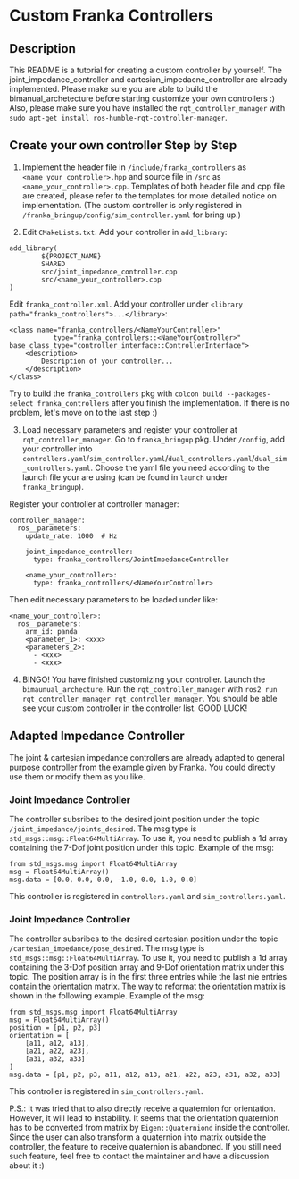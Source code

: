 # Custom Franka Controllers

## Description

This README is a tutorial for creating a custom controller by yourself. The joint_impedance_controller and cartesian_impedacne_controller are already implemented.
Please make sure you are able to build the bimanual_archetecture before starting customize your own controllers :)
Also, please make sure you have installed the `rqt_controller_manager` with `sudo apt-get install ros-humble-rqt-controller-manager`.

## Create your own controller Step by Step
1. Implement the header file in `/include/franka_controllers` as `<name_your_controller>.hpp` and source file in `/src` as `<name_your_controller>.cpp`. Templates of both header file and cpp file are created, please refer to the templates for more detailed notice on implementation. (The custom controller is only registered in `/franka_bringup/config/sim_controller.yaml` for bring up.)

2. Edit `CMakeLists.txt`. Add your controller in `add_library`:
```
add_library(
        ${PROJECT_NAME}
        SHARED
        src/joint_impedance_controller.cpp
        src/<name_your_controller>.cpp
)
```
Edit `franka_controller.xml`. Add your controller under `<library path="franka_controllers">...</library>`:
```
<class name="franka_controllers/<NameYourController>"
           type="franka_controllers::<NameYourController>" base_class_type="controller_interface::ControllerInterface">
	<description>
	    Description of your controller...
	</description>
</class>
```
Try to build the `franka_controllers` pkg with `colcon build --packages-select franka_controllers` after you finish the implementation. If there is no problem, let's move on to the last step :)

3. Load necessary parameters and register your controller at `rqt_controller_manager`. Go to `franka_bringup` pkg. Under `/config`, add your controller into `controllers.yaml`/`sim_controller.yaml`/`dual_controllers.yaml`/`dual_sim_controllers.yaml`. Choose the yaml file you need according to the launch file your are using (can be found in `launch` under `franka_bringup`). 

Register your controller at controller manager:
```
controller_manager:
  ros__parameters:
    update_rate: 1000  # Hz
    
    joint_impedance_controller:
      type: franka_controllers/JointImpedanceController
      
    <name_your_controller>:
      type: franka_controllers/<NameYourController>
```

Then edit necessary parameters to be loaded under like:
```
<name_your_controller>:
  ros__parameters:
    arm_id: panda
    <parameter_1>: <xxx>
    <parameters_2>:
      - <xxx>
      - <xxx>
```
4. BINGO! You have finished customizing your controller. Launch the `bimaunual_archecture`. Run the `rqt_controller_manager` with `ros2 run rqt_controller_manager rqt_controller_manager`. You should be able see your custom controller in the controller list. GOOD LUCK!

## Adapted Impedance Controller
The joint & cartesian impedance controllers are already adapted to general purpose controller from the example given by Franka. You could directly use them or modify them as you like.
### Joint Impedance Controller
The controller subsribes to the desired joint position under the topic `/joint_impedance/joints_desired`. The msg type is `std_msgs::msg::Float64MultiArray`. To use it, you need to publish a 1d array containing the 7-Dof joint position under this topic. Example of the msg:
```
from std_msgs.msg import Float64MultiArray
msg = Float64MultiArray()
msg.data = [0.0, 0.0, 0.0, -1.0, 0.0, 1.0, 0.0]
```
This controller is registered in `controllers.yaml` and `sim_controllers.yaml`.
### Joint Impedance Controller
The controller subsribes to the desired cartesian position under the topic `/cartesian_impedance/pose_desired`. The msg type is `std_msgs::msg::Float64MultiArray`. To use it, you need to publish a 1d array containing the 3-Dof position array and 9-Dof orientation matrix under this topic. The position array is in the first three entries while the last nie entries contain the orientation matrix. The way to reformat the orientation matrix is shown in the following example. Example of the msg:
```
from std_msgs.msg import Float64MultiArray
msg = Float64MultiArray()
position = [p1, p2, p3]
orientation = [
	[a11, a12, a13],
	[a21, a22, a23],
	[a31, a32, a33]
]
msg.data = [p1, p2, p3, a11, a12, a13, a21, a22, a23, a31, a32, a33]
```
This controller is registered in `sim_controllers.yaml`.

P.S.: It was tried that to also directly receive a quaternion for orientation. However, it will lead to instability. It seems that the orientation quaternion has to be converted from matrix by `Eigen::Quaterniond` inside the controller. Since the user can also transform a quaternion into matrix outside the controller, the feature to receive quaternion is abandoned. If you still need such feature, feel free to contact the maintainer and have a discussion about it :)


